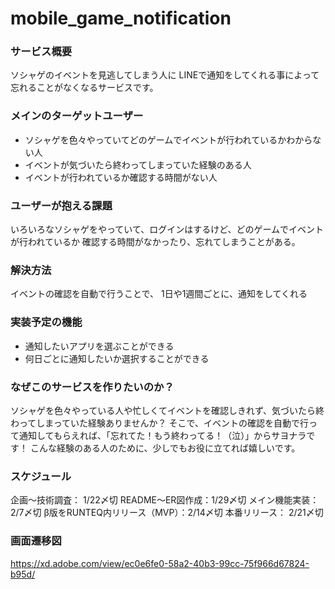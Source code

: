 # mobile_game_notification

### サービス概要
ソシャゲのイベントを見逃してしまう人に
LINEで通知をしてくれる事によって
忘れることがなくなるサービスです。

### メインのターゲットユーザー
- ソシャゲを色々やっていてどのゲームでイベントが行われているかわからない人
- イベントが気づいたら終わってしまっていた経験のある人
- イベントが行われているか確認する時間がない人

### ユーザーが抱える課題
いろいろなソシャゲをやっていて、ログインはするけど、どのゲームでイベントが行われているか
確認する時間がなかったり、忘れてしまうことがある。

### 解決方法
イベントの確認を自動で行うことで、
1日や1週間ごとに、通知をしてくれる

### 実装予定の機能
- 通知したいアプリを選ぶことができる
- 何日ごとに通知したいか選択することができる

### なぜこのサービスを作りたいのか？
ソシャゲを色々やっている人や忙しくてイベントを確認しきれず、気づいたら終わってしまっていた経験ありませんか？
そこで、イベントの確認を自動で行って通知してもらえれば、「忘れてた！もう終わってる！（泣）」からサヨナラです！
こんな経験のある人のために、少しでもお役に立てれば嬉しいです。

### スケジュール
企画〜技術調査： 1/22〆切
README〜ER図作成：1/29〆切
メイン機能実装：2/7〆切
β版をRUNTEQ内リリース（MVP）：2/14〆切
本番リリース： 2/21〆切

### 画面遷移図
https://xd.adobe.com/view/ec0e6fe0-58a2-40b3-99cc-75f966d67824-b95d/
